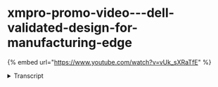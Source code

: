 # xmpro-promo-video---dell-validated-design-for-manufacturing-edge
{% embed url="https://www.youtube.com/watch?v=vUk_sXRaTfE" %}




<details>
<summary>Transcript</summary>
in the world of manufacturing every

minute counts

any disruption to the production line

can cause a ripple effect that can

impact the entire supply chain

that's why companies are turning to

digital twins to help them streamline

their operations but digital twin is a

virtual replica of a physical asset or

process it allows manufacturers to

simulate Monitor and optimize their

operations in real time but not all

digital twin Solutions are created equal

that's where XM Pro and Dell come in

XM Pro is the world's only no code

digital twin composition platform

enabling manufacturers to rapidly build

and deploy digital twin models

the solution includes several powerful

components to streamline the process

XM Pro Data stream designer is a

powerful drag and drop tool that enables

manufacturers to create data models and

integrate diverse data from a wide range

of sources

this tool allows manufacturers to create

accurate and comprehensive digital twin

models that reflect the complex

interdependencies between machines and

processes on the factory floor

the XM Pro app designer is a no code

development tool that enables

manufacturers to build custom

applications that can be used to

interact with digital twin models

these applications can be used to

Monitor and control the manufacturing

process and to provide real-time

feedback on performance

the XM Pro recommendation engine

provides insights and recommendations

for Effective and prescriptive action

by providing data-driven recommendations

manufacturers can make informed

decisions to improve efficiency and

reduce downtime

by deploying XM Pro Solution on Dell

Hardware manufacturers can ensure their

digital twins are running on a reliable

and secure platform

Dell's Hardware provides the computing

power and storage capacity needed to run

complex digital twin models and perform

real-time Analytics

XM Pro common operating picture powered

by Dell provides a single view of the

manufacturing process integrating all

the data from different sources into a

unified event board

this feature provides real-time

visibility of the manufacturing process

enabling manufacturers to identify and

react to potential issues before they

occur by deploying XM Pro's edge-based

digital twin Solution on Dell's Edge

Hardware manufacturers can now bring the

power of digital twin technology closer

to the source of their data

executing the demands of real-time data

processing and Analytics

Dell's Edge Hardware provides the

computing power and storage capacity

needed to support complex digital twin

models and perform real-time analytics

by leveraging XM Pro's edge-based

digital twin Edge Solution on Dell

Hardware manufacturers can optimize

their operations reduce downtime and

stay ahead of the competition

with the power of edge Computing and

digital twin technology manufacturers

can achieve greater operational

efficiency and improved productivity

start building your first XM Pro digital

twin today
</details>